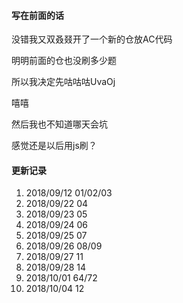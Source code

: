 #### 写在前面的话

没错我又双叒叕开了一个新的仓放AC代码

明明前面的仓也没刷多少题

所以我决定先咕咕咕UvaOj

嘻嘻

然后我也不知道哪天会坑

感觉还是以后用js刷？

#### 更新记录

1. 2018/09/12  01/02/03
2. 2018/09/22 04
3. 2018/09/23 05
4. 2018/09/24 06
5. 2018/09/25 07
6. 2018/09/26 08/09
7. 2018/09/27 11
8. 2018/09/28 14
9. 2018/10/01 64/72
10. 2018/10/04 12
